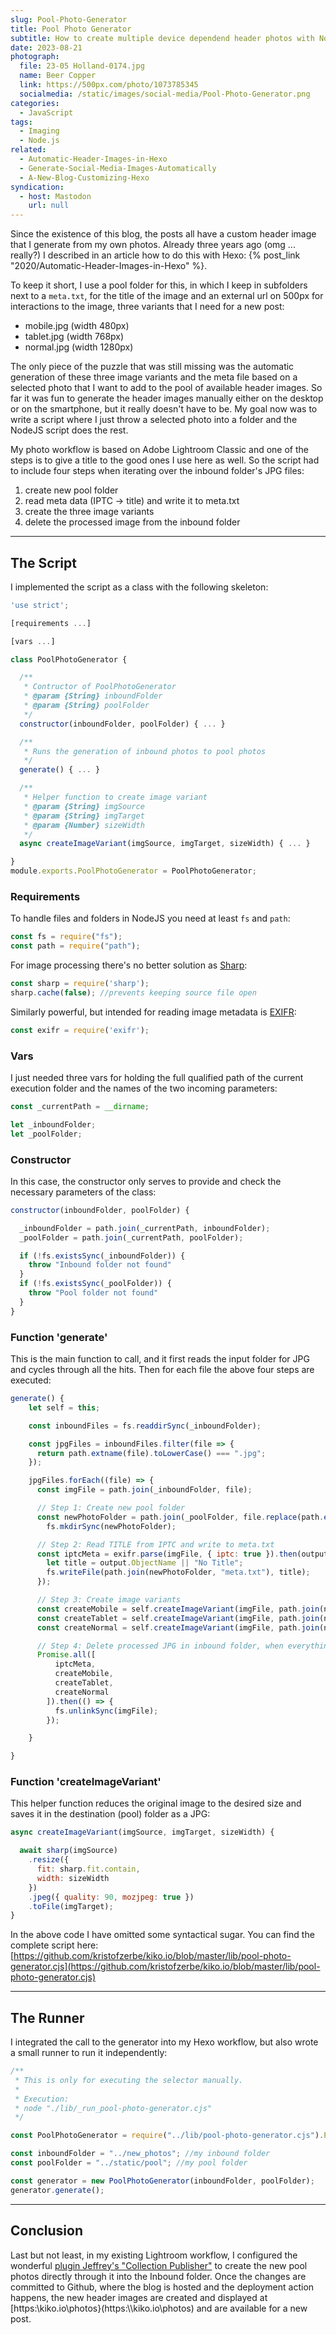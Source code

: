```yaml
---
slug: Pool-Photo-Generator
title: Pool Photo Generator
subtitle: How to create multiple device dependend header photos with Node
date: 2023-08-21
photograph:
  file: 23-05 Holland-0174.jpg
  name: Beer Copper
  link: https://500px.com/photo/1073785345
  socialmedia: /static/images/social-media/Pool-Photo-Generator.png
categories:
  - JavaScript
tags:
  - Imaging
  - Node.js
related:
  - Automatic-Header-Images-in-Hexo
  - Generate-Social-Media-Images-Automatically
  - A-New-Blog-Customizing-Hexo
syndication:
  - host: Mastodon
    url: null
---
```


Since the existence of this blog, the posts all have a custom header image that I generate from my own photos. Already three years ago (omg ... really?) I described in an article how to do this with Hexo: {% post_link "2020/Automatic-Header-Images-in-Hexo" %}.

To keep it short, I use a pool folder for this, in which I keep in subfolders next to a ``meta.txt``, for the title of the image and an external url on 500px for interactions to the image, three variants that I need for a new post:

- mobile.jpg (width 480px)
- tablet.jpg (width 768px)
- normal.jpg (width 1280px)

The only piece of the puzzle that was still missing was the automatic generation of these three image variants and the meta file based on a selected photo that I want to add to the pool of available header images. So far it was fun to generate the header images manually either on the desktop or on the smartphone, but it really doesn't have to be. My goal now was to write a script where I just throw a selected photo into a folder and the NodeJS script does the rest.

My photo workflow is based on Adobe Lightroom Classic and one of the steps is to give a title to the good ones I use here as well. So the script had to include four steps when iterating over the inbound folder's JPG files:

1. create new pool folder
2. read meta data (IPTC -> title) and write it to meta.txt
3. create the three image variants
4. delete the processed image from the inbound folder

<!-- more -->

---

## The Script

I implemented the script as a class with the following skeleton:

``` js pool-photo-generator.cjs
'use strict';

[requirements ...]

[vars ...]

class PoolPhotoGenerator { 

  /**
   * Contructor of PoolPhotoGenerator
   * @param {String} inboundFolder 
   * @param {String} poolFolder 
   */
  constructor(inboundFolder, poolFolder) { ... }

  /**
   * Runs the generation of inbound photos to pool photos
   */
  generate() { ... }

  /**
   * Helper function to create image variant
   * @param {String} imgSource 
   * @param {String} imgTarget 
   * @param {Number} sizeWidth 
   */
  async createImageVariant(imgSource, imgTarget, sizeWidth) { ... }

}
module.exports.PoolPhotoGenerator = PoolPhotoGenerator;
```

### Requirements

To handle files and folders in NodeJS you need at least ``fs`` and ``path``:

``` js
const fs = require("fs");
const path = require("path");
```

For image processing there's no better solution as [Sharp](https://sharp.pixelplumbing.com/):

``` js
const sharp = require('sharp');
sharp.cache(false); //prevents keeping source file open
```

Similarly powerful, but intended for reading image metadata is [EXIFR](https://mutiny.cz/exifr/):

```js
const exifr = require('exifr');
```

### Vars

I just needed three vars for holding the full qualified path of the current execution folder and the names of the two incoming parameters:

``` js
const _currentPath = __dirname;

let _inboundFolder;
let _poolFolder;
```

### Constructor

In this case, the constructor only serves to provide and check the necessary parameters of the class:

``` js
constructor(inboundFolder, poolFolder) {

  _inboundFolder = path.join(_currentPath, inboundFolder);
  _poolFolder = path.join(_currentPath, poolFolder);

  if (!fs.existsSync(_inboundFolder)) {
    throw "Inbound folder not found"
  }
  if (!fs.existsSync(_poolFolder)) {
    throw "Pool folder not found"
  }
}
```

### Function 'generate'

This is the main function to call, and it first reads the input folder for JPG and cycles through all the hits. Then for each file the above four steps are executed:

``` js
generate() { 
    let self = this;

    const inboundFiles = fs.readdirSync(_inboundFolder);

    const jpgFiles = inboundFiles.filter(file => {
      return path.extname(file).toLowerCase() === ".jpg";
    });

    jpgFiles.forEach((file) => { 
      const imgFile = path.join(_inboundFolder, file);

      // Step 1: Create new pool folder
      const newPhotoFolder = path.join(_poolFolder, file.replace(path.extname(file), ''));
        fs.mkdirSync(newPhotoFolder);

      // Step 2: Read TITLE from IPTC and write to meta.txt
      const iptcMeta = exifr.parse(imgFile, { iptc: true }).then(output => {
        let title = output.ObjectName || "No Title";
        fs.writeFile(path.join(newPhotoFolder, "meta.txt"), title);
      });

      // Step 3: Create image variants
      const createMobile = self.createImageVariant(imgFile, path.join(newPhotoFolder, "mobile.jpg"), 480);
      const createTablet = self.createImageVariant(imgFile, path.join(newPhotoFolder, "tablet.jpg"), 768);
      const createNormal = self.createImageVariant(imgFile, path.join(newPhotoFolder, "normal.jpg"), 1280);

      // Step 4: Delete processed JPG in inbound folder, when everything is done
      Promise.all([
          iptcMeta, 
          createMobile, 
          createTablet, 
          createNormal
        ]).then(() => {
          fs.unlinkSync(imgFile);
        });

    }

}
```

### Function 'createImageVariant'

This helper function reduces the original image to the desired size and saves it in the destination (pool) folder as a JPG:

``` js
async createImageVariant(imgSource, imgTarget, sizeWidth) {

  await sharp(imgSource)
    .resize({
      fit: sharp.fit.contain,
      width: sizeWidth
    })
    .jpeg({ quality: 90, mozjpeg: true })
    .toFile(imgTarget);
}
```

In the above code I have omitted some syntactical sugar. You can find the complete script here: [https://github.com/kristofzerbe/kiko.io/blob/master/lib/pool-photo-generator.cjs](https://github.com/kristofzerbe/kiko.io/blob/master/lib/pool-photo-generator.cjs)

---

## The Runner

I integrated the call to the generator into my Hexo workflow, but also wrote a small runner to run it independently:

``` js
/**
 * This is only for executing the selector manually. 
 * 
 * Execution:
 * node "./lib/_run_pool-photo-generator.cjs"
 */

const PoolPhotoGenerator = require("../lib/pool-photo-generator.cjs").PoolPhotoGenerator;

const inboundFolder = "../new_photos"; //my inbound folder
const poolFolder = "../static/pool"; //my pool folder

const generator = new PoolPhotoGenerator(inboundFolder, poolFolder);
generator.generate();
```

---

## Conclusion

Last but not least, in my existing Lightroom workflow, I configured the wonderful [plugin Jeffrey's "Collection Publisher"](http://regex.info/blog/lightroom-goodies/collection-publisher) to create the new pool photos directly through it into the Inbound folder. Once the changes are committed to Github, where the blog is hosted and the deployment action happens, the new header images are created and displayed at [https:\\kiko.io\photos}(https:\\\kiko.io\photos) and are available for a new post.